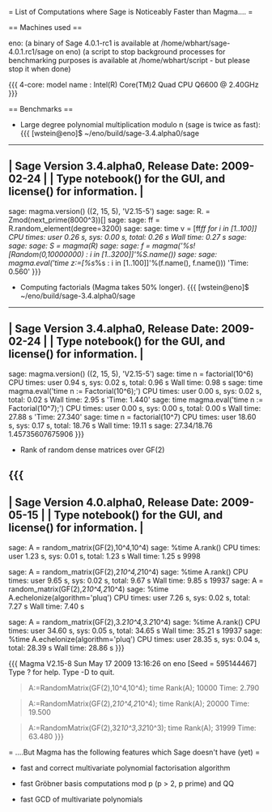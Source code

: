 = List of Computations where Sage is Noticeably Faster than Magma.... =

== Machines used ==

eno: (a binary of Sage 4.0.1-rc1 is available at /home/wbhart/sage-4.0.1.rc1/sage on eno)
(a script to stop background processes for benchmarking purposes is available at /home/wbhart/script - but please stop it when done)

{{{
4-core: model name	: Intel(R) Core(TM)2 Quad CPU    Q6600  @ 2.40GHz
}}}

== Benchmarks ==

* Large degree polynomial multiplication modulo n (sage is twice as fast):
{{{
[wstein@eno]$ ~/eno/build/sage-3.4.alpha0/sage
----------------------------------------------------------------------
| Sage Version 3.4.alpha0, Release Date: 2009-02-24                  |
| Type notebook() for the GUI, and license() for information.        |
----------------------------------------------------------------------
sage: magma.version()
((2, 15, 5), 'V2.15-5')
sage: sage: R.<t> = Zmod(next_prime(8000^3))[]
sage: sage: ff = R.random_element(degree=3200)
sage: sage: time v = [ff*ff for i in [1..100]]
CPU times: user 0.26 s, sys: 0.00 s, total: 0.26 s
Wall time: 0.27 s
sage: 
sage: sage: S = magma(R)
sage: sage: f = magma('%s![Random(0,10000000) : i in [1..3200]]'%S.name())
sage: sage: magma.eval('time z:=[%s*%s : i in [1..100]]'%(f.name(), f.name()))
'Time: 0.560'
}}}

* Computing factorials (Magma takes 50% longer).
{{{
[wstein@eno]$ ~/eno/build/sage-3.4.alpha0/sage
----------------------------------------------------------------------
| Sage Version 3.4.alpha0, Release Date: 2009-02-24                  |
| Type notebook() for the GUI, and license() for information.        |
----------------------------------------------------------------------
sage: magma.version()
((2, 15, 5), 'V2.15-5')
sage: time n = factorial(10^6)
CPU times: user 0.94 s, sys: 0.02 s, total: 0.96 s
Wall time: 0.98 s
sage: time magma.eval('time n := Factorial(10^6);')
CPU times: user 0.00 s, sys: 0.02 s, total: 0.02 s
Wall time: 2.95 s
'Time: 1.440'
sage: time magma.eval('time n := Factorial(10^7);')
CPU times: user 0.00 s, sys: 0.00 s, total: 0.00 s
Wall time: 27.88 s
'Time: 27.340'
sage: time n = factorial(10^7)
CPU times: user 18.60 s, sys: 0.17 s, total: 18.76 s
Wall time: 19.11 s
sage: 27.34/18.76
1.45735607675906
}}}

* Rank of random dense matrices over GF(2)

{{{
----------------------------------------------------------------------
| Sage Version 4.0.alpha0, Release Date: 2009-05-15                  |
| Type notebook() for the GUI, and license() for information.        |
----------------------------------------------------------------------
sage: A = random_matrix(GF(2),10^4,10^4)
sage: %time A.rank()
CPU times: user 1.23 s, sys: 0.01 s, total: 1.23 s
Wall time: 1.25 s
9998

sage: A = random_matrix(GF(2),2*10^4,2*10^4)
sage: %time A.rank()
CPU times: user 9.65 s, sys: 0.02 s, total: 9.67 s
Wall time: 9.85 s
19937
sage: A = random_matrix(GF(2),2*10^4,2*10^4)
sage: %time A.echelonize(algorithm='pluq')
CPU times: user 7.26 s, sys: 0.02 s, total: 7.27 s
Wall time: 7.40 s

sage: A = random_matrix(GF(2),3.2*10^4,3.2*10^4)
sage: %time A.rank()
CPU times: user 34.60 s, sys: 0.05 s, total: 34.65 s
Wall time: 35.21 s
19937
sage: %time A.echelonize(algorithm='pluq')
CPU times: user 28.35 s, sys: 0.04 s, total: 28.39 s
Wall time: 28.86 s
}}}

{{{
Magma V2.15-8     Sun May 17 2009 13:16:26 on eno      [Seed = 595144467]
Type ? for help.  Type <Ctrl>-D to quit.
> A:=RandomMatrix(GF(2),10^4,10^4);
> time Rank(A);
10000
Time: 2.790

> A:=RandomMatrix(GF(2),2*10^4,2*10^4);
> time Rank(A);
20000
Time: 19.500

> A:=RandomMatrix(GF(2),32*10^3,32*10^3);
> time Rank(A);
31999
Time: 63.480
}}}


= ....But Magma has the following features which Sage doesn't have (yet) =

* fast and correct multivariate polynomial factorisation algorithm

* fast Gröbner basis computations mod p (p > 2, p prime) and QQ

* fast GCD of multivariate polynomials
